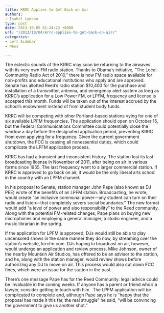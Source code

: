 ```yaml
---
title: KRRC Applies to Get Back on Air
authors:
- Isabel Lyndon
type: post
date: 2013-10-05 01:24:23 +0000
url: "/2013/10/04/krrc-applies-to-get-back-on-air/"
categories:
- Left Sidebar
- News

---
```

The eclectic sounds of the KRRC may soon be returning to the airwaves with its very own FM radio station. Thanks to Obama’s initiative, “The Local Community Radio Act of 2010,” there is now FM radio space available for non-profits and educational institutions who apply and are approved. Senate has allotted Reed’s radio station $10,400 for the purchase and installation of a transmitter, antenna, and emergency alert system as long as KRRC’s application for a Low Power FM, or LPFM, frequency and license is accepted this month. Funds will be taken out of the interest accrued by the school’s endowment instead of from student body funds.

KRRC will be competing with other Portland-based stations vying for one of six available LPFM frequencies. The application should open on October 15, but the Federal Communications Committee could potentially close the window a day before the designated application period, preventing KRRC from even applying for a frequency. Given the current government shutdown, the FCC is ceasing all nonessential duties, which could complicate the LPFM application process.

KRRC has had a transient and inconsistent history. The station lost its last broadcasting license in November of 2011, after being on air in various forms since 1955. The last frequency went to a larger commercial station. If KRRC is approved to go back on air, it would be the only liberal arts school in the country with an LPFM channel.

In his proposal to Senate, station manager John Pape (also known as DJ PEE) wrote of the benefits of an LPFM station. Broadcasting, he wrote, would create “an inclusive communal power—any student can turn on their radio and listen—that completely severs social boundaries.” The new format would add “a level of power and also responsibility” to the Reed community. Along with the potential FM-related changes, Pape plans on buying new microphones and employing a general manager, a studio engineer, and a music librarian in the spring.

If the application for LPFM is approved, DJs would still be able to play uncensored shows in the same manner they do now, by streaming over the station’s website, krrcfm.com. DJs hoping to broadcast on air, however, would undergo an application and review process. Mike Johnson, owner of the nearby Mountain Air Studios, has offered to be an advisor to the station, and he, along with the station manager, would review shows before authorizing any DJ to move on air. This process would also cut down FCC fines, which were an issue for the station in the past.

There’s one message Pape has for the Reed Community: legal advice could be invaluable in the coming weeks. If anyone has a parent or friend who’s a lawyer, consider getting in touch with him.  The LPFM application will be complicated to complete and, although Pape says he is “happy that the proposal has made it this far, the real struggle” he said, “will be convincing the government to give us another shot.”